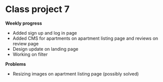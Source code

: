 # Class project 7

**Weekly progress**

- Added sign up and log in page
- Added CMS for apartments on apartment listing page and reviews on review page
- Design update on landing page
- Working on filter

**Problems**

- Resizing images on apartment listing page (possibly solved)
